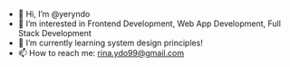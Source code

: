 - 👋 Hi, I’m @yeryndo
- 👀 I’m interested in Frontend Development, Web App Development, Full Stack Development
- 🌱 I’m currently learning system design principles!
- 📫 How to reach me: rina.ydo99@gmail.com

<!---
yeryndo/yeryndo is a ✨ special ✨ repository because its `README.md` (this file) appears on your GitHub profile.
You can click the Preview link to take a look at your changes.
--->
